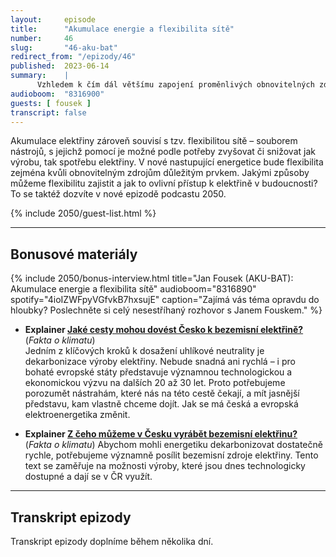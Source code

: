 ```yaml
---
layout:     episode
title:      "Akumulace energie a flexibilita sítě"
number:     46
slug:       "46-aku-bat"
redirect_from: "/epizody/46"
published:  2023-06-14
summary:    |
      Vzhledem k čím dál většímu zapojení proměnlivých obnovitelných zdrojů energie, jako jsou slunce nebo vítr, roste naše potřeba energii také uchovávat pro pozdější využití. Jan Fousek z asociace AKU-BAT nám představí technologie, pomocí kterých můžeme energii ukládat a podrobně vysvětlí, proč je rozvoj akumulace v současnosti tak důležitý. Dojde i na to, jaké překážky a bariéry mu v rámci Česka stojí v cestě.
audioboom:  "8316900"
guests: [ fousek ]
transcript: false
---
```

Akumulace elektřiny zároveň souvisí s tzv. flexibilitou sítě – souborem nástrojů, s jejichž pomocí je možné podle potřeby zvyšovat či snižovat jak výrobu, tak spotřebu elektřiny. V nové nastupující energetice bude flexibilita zejména kvůli obnovitelným zdrojům důležitým prvkem. Jakými způsoby můžeme flexibilitu zajistit a jak to ovlivní přístup k elektřině v budoucnosti? To se taktéž dozvíte v nové epizodě podcastu 2050.

{% include 2050/guest-list.html %}

---

## Bonusové materiály

<div class="bonus-material" markdown="1">

{% include 2050/bonus-interview.html
  title="Jan Fousek (AKU-BAT): Akumulace energie a flexibilita sítě"
  audioboom="8316890"
  spotify="4ioIZWFpyVGfvkB7hxsujE"
  caption="Zajímá vás téma opravdu do hloubky? Poslechněte si celý nesestříhaný rozhovor s Janem Fouskem."
%}

* **Explainer [Jaké cesty mohou dovést Česko k bezemisní elektřině?](https://faktaoklimatu.cz/explainery/bezemisni-energetika-cr-1-scenare)** (_Fakta o klimatu_)  
  Jedním z klíčových kroků k dosažení uhlíkové neutrality je dekarbonizace výroby elektřiny. Nebude snadná ani rychlá – i pro bohaté evropské státy představuje významnou technologickou a ekonomickou výzvu na dalších 20 až 30 let. Proto potřebujeme porozumět nástrahám, které nás na této cestě čekají, a mít jasnější představu, kam vlastně chceme dojít. Jak se má česká a evropská elektroenergetika změnit.


* **Explainer [Z čeho můžeme v Česku vyrábět bezemisní elektřinu?](https://faktaoklimatu.cz/explainery/bezemisni-energetika-cr-2-technologie)** (_Fakta o klimatu_) 
  Abychom mohli energetiku dekarbonizovat dostatečně rychle, potřebujeme významně posílit bezemisní zdroje elektřiny. Tento text se zaměřuje na možnosti výroby, které jsou dnes technologicky dostupné a dají se v ČR využít.

---

## Transkript epizody

Transkript epizody doplníme během několika dní.
